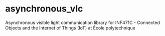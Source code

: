 # asynchronous_vlc
Asynchronous visible light communication library for INF471C - Connected Objects and the Internet of Things (IoT) at École polytechnique
